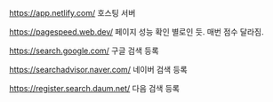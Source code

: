 https://app.netlify.com/
호스팅 서버

https://pagespeed.web.dev/
페이지 성능 확인
별로인 듯. 매번 점수 달라짐.

https://search.google.com/
구글 검색 등록

https://searchadvisor.naver.com/
네이버 검색 등록

https://register.search.daum.net/
다음 검색 등록